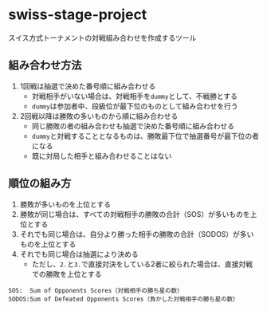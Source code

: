 # swiss-stage-project

スイス方式トーナメントの対戦組み合わせを作成するツール

## 組み合わせ方法

1. 1回戦は抽選で決めた番号順に組み合わせる
   - 対戦相手がいない場合は、対戦相手を`dummy`として、不戦勝とする
   - `dummy`は参加者中、段級位が最下位のものとして組み合わせを行う
2. 2回戦以降は勝敗の多いものから順に組み合わせる
   - 同じ勝敗の者の組み合わせも抽選で決めた番号順に組み合わせる
   - `dummy`と対戦することとなるものは、勝敗最下位で抽選番号が最下位の者になる
   - 既に対局した相手と組み合わせることはない

## 順位の組み方

1. 勝敗が多いものを上位とする
2. 勝敗が同じ場合は、すべての対戦相手の勝敗の合計（SOS）が多いものを上位とする
3. それでも同じ場合は、自分より勝った相手の勝敗の合計（SODOS）が多いものを上位とする
4. それでも同じ場合は抽選により決める
     - ただし、`2.`と`3.`で直接対決をしている2者に絞られた場合は、直接対戦での勝敗を上位とする

```:txt
SOS:  Sum of Opponents Scores（対戦相手の勝ち星の数）
SODOS:Sum of Defeated Opponents Scores（負かした対戦相手の勝ち星の数）
```
